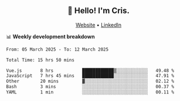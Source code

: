 
<h2 align="center">👋 Hello! I'm Cris.</h2>
<p align="center">
  <a href="https://www.criscunas.dev">Website</a> •
  <a href="https://www.linkedin.com/in/cristophercunas/">LinkedIn</a> 
</p>


📊 **Weekly development breakdown**
<!--START_SECTION:waka-->

```txt
From: 05 March 2025 - To: 12 March 2025

Total Time: 15 hrs 50 mins

Vue.js       8 hrs           ████████████▒░░░░░░░░░░░░   49.48 %
JavaScript   7 hrs 45 mins   ████████████░░░░░░░░░░░░░   47.91 %
Other        20 mins         ▓░░░░░░░░░░░░░░░░░░░░░░░░   02.12 %
Bash         3 mins          ░░░░░░░░░░░░░░░░░░░░░░░░░   00.37 %
YAML         1 min           ░░░░░░░░░░░░░░░░░░░░░░░░░   00.11 %
```

<!--END_SECTION:waka-->
